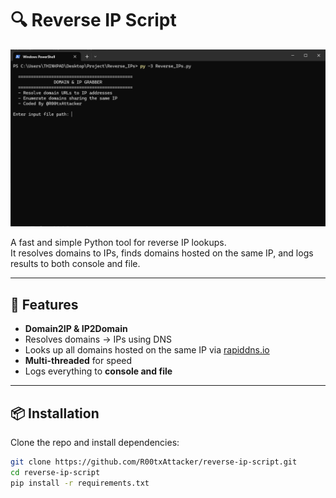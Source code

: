 # 🔍 Reverse IP Script

![Demo Screenshot](screenshot.png)

A fast and simple Python tool for reverse IP lookups.  
It resolves domains to IPs, finds domains hosted on the same IP, and logs results to both console and file.

---

## 🚀 Features
- **Domain2IP & IP2Domain**  
- Resolves domains → IPs using DNS  
- Looks up all domains hosted on the same IP via [rapiddns.io](https://rapiddns.io/)  
- **Multi-threaded** for speed  
- Logs everything to **console and file**

---

## 📦 Installation
Clone the repo and install dependencies:

```bash
git clone https://github.com/R00txAttacker/reverse-ip-script.git
cd reverse-ip-script
pip install -r requirements.txt
